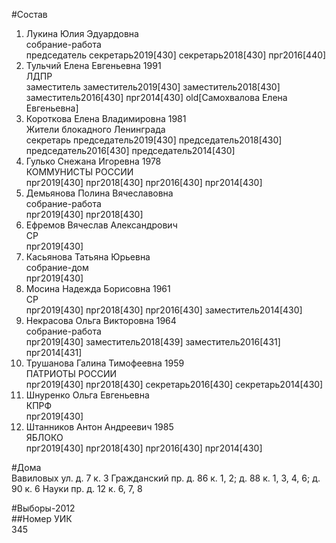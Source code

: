 #Состав  
1. Лукина Юлия Эдуардовна  
    собрание-работа  
    председатель секретарь2019[430] секретарь2018[430] прг2016[440]  
2. Тульчий Елена Евгеньевна 1991  
    ЛДПР  
    заместитель заместитель2019[430] заместитель2018[430] заместитель2016[430] прг2014[430] old[Самохвалова Елена Евгеньевна]  
3. Короткова Елена Владимировна 1981  
    Жители блокадного Ленинграда  
    секретарь председатель2019[430] председатель2018[430] председатель2016[430] председатель2014[430]  
4. Гулько Снежана Игоревна 1978  
    КОММУНИСТЫ РОССИИ  
    прг2019[430] прг2018[430] прг2016[430] прг2014[430]  
5. Демьянова Полина Вячеславовна  
    собрание-работа  
    прг2019[430] прг2018[430]  
6. Ефремов Вячеслав Александрович  
    СР  
    прг2019[430]  
7. Касьянова Татьяна Юрьевна  
    собрание-дом  
    прг2019[430]  
8. Мосина Надежда Борисовна 1961  
    СР  
    прг2019[430] прг2018[430] прг2016[430] заместитель2014[430]  
9. Некрасова Ольга Викторовна 1964  
    собрание-работа  
    прг2019[430] заместитель2018[439] заместитель2016[431] прг2014[431]  
10. Трушанова Галина Тимофеевна 1959  
    ПАТРИОТЫ РОССИИ  
    прг2019[430] прг2018[430] секретарь2016[430] секретарь2014[430]  
11. Шнуренко Ольга Евгеньевна  
    КПРФ  
    прг2019[430]  
12. Штанников Антон Андреевич 1985  
    ЯБЛОКО  
    прг2019[430] прг2018[430] прг2016[430] прг2014[430]  
  
#Дома  
Вавиловых ул. д. 7 к. 3 Гражданский пр. д. 86 к. 1, 2; д. 88 к. 1, 3, 4, 6; д. 90 к. 6 Науки пр. д. 12 к. 6, 7, 8  
  
#Выборы-2012  
##Номер УИК  
345  
